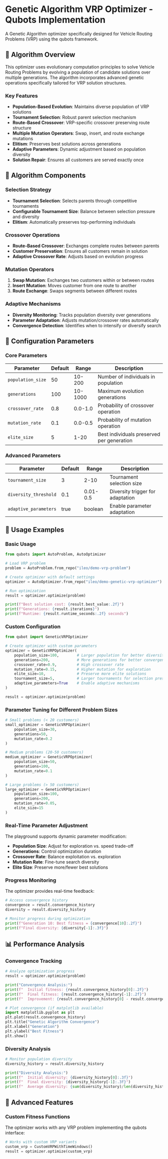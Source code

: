 # Genetic Algorithm VRP Optimizer - Qubots Implementation

A Genetic Algorithm optimizer specifically designed for Vehicle Routing Problems (VRP) using the qubots framework.

## 🧬 Algorithm Overview

This optimizer uses evolutionary computation principles to solve Vehicle Routing Problems by evolving a population of candidate solutions over multiple generations. The algorithm incorporates advanced genetic operations specifically tailored for VRP solution structures.

### Key Features

- **Population-Based Evolution**: Maintains diverse population of VRP solutions
- **Tournament Selection**: Robust parent selection mechanism
- **Route-Based Crossover**: VRP-specific crossover preserving route structure
- **Multiple Mutation Operators**: Swap, insert, and route exchange mutations
- **Elitism**: Preserves best solutions across generations
- **Adaptive Parameters**: Dynamic adjustment based on population diversity
- **Solution Repair**: Ensures all customers are served exactly once

## 🎯 Algorithm Components

### Selection Strategy
- **Tournament Selection**: Selects parents through competitive tournaments
- **Configurable Tournament Size**: Balance between selection pressure and diversity
- **Elitism**: Automatically preserves top-performing individuals

### Crossover Operations
- **Route-Based Crossover**: Exchanges complete routes between parents
- **Customer Preservation**: Ensures all customers remain in solution
- **Adaptive Crossover Rate**: Adjusts based on evolution progress

### Mutation Operators
1. **Swap Mutation**: Exchanges two customers within or between routes
2. **Insert Mutation**: Moves customer from one route to another
3. **Route Exchange**: Swaps segments between different routes

### Adaptive Mechanisms
- **Diversity Monitoring**: Tracks population diversity over generations
- **Parameter Adaptation**: Adjusts mutation/crossover rates automatically
- **Convergence Detection**: Identifies when to intensify or diversify search

## 🔧 Configuration Parameters

### Core Parameters

| Parameter | Default | Range | Description |
|-----------|---------|-------|-------------|
| `population_size` | 50 | 10-200 | Number of individuals in population |
| `generations` | 100 | 10-1000 | Maximum evolution generations |
| `crossover_rate` | 0.8 | 0.0-1.0 | Probability of crossover operation |
| `mutation_rate` | 0.1 | 0.0-0.5 | Probability of mutation operation |
| `elite_size` | 5 | 1-20 | Best individuals preserved per generation |

### Advanced Parameters

| Parameter | Default | Range | Description |
|-----------|---------|-------|-------------|
| `tournament_size` | 3 | 2-10 | Tournament selection size |
| `diversity_threshold` | 0.1 | 0.01-0.5 | Diversity trigger for adaptation |
| `adaptive_parameters` | true | boolean | Enable parameter adaptation |

## 🚀 Usage Examples

### Basic Usage

```python
from qubots import AutoProblem, AutoOptimizer

# Load VRP problem
problem = AutoProblem.from_repo("ileo/demo-vrp-problem")

# Create optimizer with default settings
optimizer = AutoOptimizer.from_repo("ileo/demo-genetic-vrp-optimizer")

# Run optimization
result = optimizer.optimize(problem)

print(f"Best solution cost: {result.best_value:.2f}")
print(f"Generations: {result.iterations}")
print(f"Runtime: {result.runtime_seconds:.2f} seconds")
```

### Custom Configuration

```python
from qubot import GeneticVRPOptimizer

# Create optimizer with custom parameters
optimizer = GeneticVRPOptimizer(
    population_size=100,        # Larger population for better diversity
    generations=200,            # More generations for better convergence
    crossover_rate=0.9,         # High crossover rate
    mutation_rate=0.15,         # Higher mutation for exploration
    elite_size=10,              # Preserve more elite solutions
    tournament_size=5,          # Larger tournaments for selection pressure
    adaptive_parameters=True    # Enable adaptive mechanisms
)

result = optimizer.optimize(problem)
```

### Parameter Tuning for Different Problem Sizes

```python
# Small problems (< 20 customers)
small_optimizer = GeneticVRPOptimizer(
    population_size=30,
    generations=50,
    mutation_rate=0.2
)

# Medium problems (20-50 customers)
medium_optimizer = GeneticVRPOptimizer(
    population_size=50,
    generations=100,
    mutation_rate=0.1
)

# Large problems (> 50 customers)
large_optimizer = GeneticVRPOptimizer(
    population_size=100,
    generations=200,
    mutation_rate=0.05,
    elite_size=15
)
```



### Real-Time Parameter Adjustment

The playground supports dynamic parameter modification:

- **Population Size**: Adjust for exploration vs. speed trade-off
- **Generations**: Control optimization duration
- **Crossover Rate**: Balance exploitation vs. exploration
- **Mutation Rate**: Fine-tune search diversity
- **Elite Size**: Preserve more/fewer best solutions

### Progress Monitoring

The optimizer provides real-time feedback:

```python
# Access convergence history
convergence = result.convergence_history
diversity = result.diversity_history

# Monitor progress during optimization
print(f"Generation 10: Best fitness = {convergence[10]:.2f}")
print(f"Final diversity: {diversity[-1]:.3f}")
```

## 📊 Performance Analysis

### Convergence Tracking

```python
# Analyze optimization progress
result = optimizer.optimize(problem)

print("Convergence Analysis:")
print(f"  Initial fitness: {result.convergence_history[0]:.2f}")
print(f"  Final fitness: {result.convergence_history[-1]:.2f}")
print(f"  Improvement: {result.convergence_history[0] - result.convergence_history[-1]:.2f}")

# Plot convergence (if matplotlib available)
import matplotlib.pyplot as plt
plt.plot(result.convergence_history)
plt.title("Genetic Algorithm Convergence")
plt.xlabel("Generation")
plt.ylabel("Best Fitness")
plt.show()
```

### Diversity Analysis

```python
# Monitor population diversity
diversity_history = result.diversity_history

print("Diversity Analysis:")
print(f"  Initial diversity: {diversity_history[0]:.3f}")
print(f"  Final diversity: {diversity_history[-1]:.3f}")
print(f"  Average diversity: {sum(diversity_history)/len(diversity_history):.3f}")
```

## 🚀 Advanced Features

### Custom Fitness Functions

The optimizer works with any VRP problem implementing the qubots interface:

```python
# Works with custom VRP variants
custom_vrp = CustomVRPWithTimeWindows()
result = optimizer.optimize(custom_vrp)
```